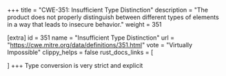 +++
title = "CWE-351: Insufficient Type Distinction"
description	= "The product does not properly distinguish between different types of elements in a way that leads to insecure behavior."
weight = 351

[extra]
id = 351
name = "Insufficient Type Distinction"
url = "https://cwe.mitre.org/data/definitions/351.html"
vote = "Virtually Impossible"
clippy_helps = false
rust_docs_links = [
	
]
+++
Type conversion is very strict and explicit
